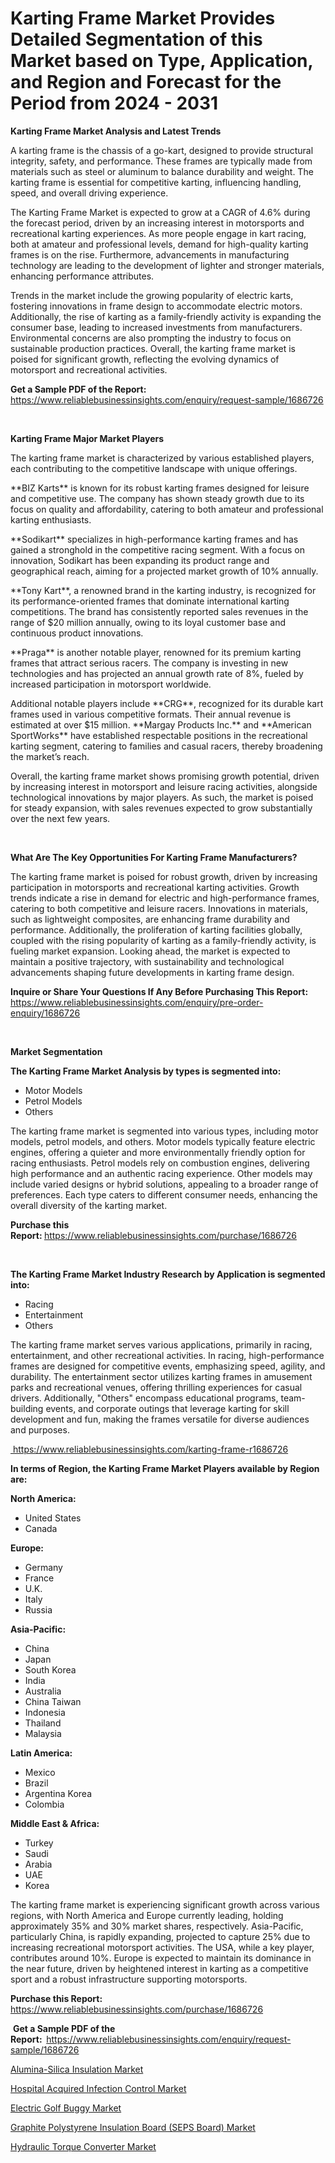 <p><h1>Karting Frame Market Provides Detailed Segmentation of this Market based on Type, Application, and Region and Forecast for the Period from 2024 - 2031</h1></p><p><strong>Karting Frame Market Analysis and Latest Trends</strong></p>
<p><p>A karting frame is the chassis of a go-kart, designed to provide structural integrity, safety, and performance. These frames are typically made from materials such as steel or aluminum to balance durability and weight. The karting frame is essential for competitive karting, influencing handling, speed, and overall driving experience.</p><p>The Karting Frame Market is expected to grow at a CAGR of 4.6% during the forecast period, driven by an increasing interest in motorsports and recreational karting experiences. As more people engage in kart racing, both at amateur and professional levels, demand for high-quality karting frames is on the rise. Furthermore, advancements in manufacturing technology are leading to the development of lighter and stronger materials, enhancing performance attributes.</p><p>Trends in the market include the growing popularity of electric karts, fostering innovations in frame design to accommodate electric motors. Additionally, the rise of karting as a family-friendly activity is expanding the consumer base, leading to increased investments from manufacturers. Environmental concerns are also prompting the industry to focus on sustainable production practices. Overall, the karting frame market is poised for significant growth, reflecting the evolving dynamics of motorsport and recreational activities.</p></p>
<p><strong>Get a Sample PDF of the Report:&nbsp;</strong> <a href="https://www.reliablebusinessinsights.com/enquiry/request-sample/1686726?utm_campaign=1091&utm_medium=2&utm_source=Github&utm_content=ia&utm_term=02112024&utm_id=karting-frame">https://www.reliablebusinessinsights.com/enquiry/request-sample/1686726</a></p>
<p>&nbsp;</p>
<p><strong>Karting Frame Major Market Players</strong></p>
<p><p>The karting frame market is characterized by various established players, each contributing to the competitive landscape with unique offerings. </p><p>**BIZ Karts** is known for its robust karting frames designed for leisure and competitive use. The company has shown steady growth due to its focus on quality and affordability, catering to both amateur and professional karting enthusiasts.</p><p>**Sodikart** specializes in high-performance karting frames and has gained a stronghold in the competitive racing segment. With a focus on innovation, Sodikart has been expanding its product range and geographical reach, aiming for a projected market growth of 10% annually.</p><p>**Tony Kart**, a renowned brand in the karting industry, is recognized for its performance-oriented frames that dominate international karting competitions. The brand has consistently reported sales revenues in the range of $20 million annually, owing to its loyal customer base and continuous product innovations.</p><p>**Praga** is another notable player, renowned for its premium karting frames that attract serious racers. The company is investing in new technologies and has projected an annual growth rate of 8%, fueled by increased participation in motorsport worldwide.</p><p>Additional notable players include **CRG**, recognized for its durable kart frames used in various competitive formats. Their annual revenue is estimated at over $15 million. **Margay Products Inc.** and **American SportWorks** have established respectable positions in the recreational karting segment, catering to families and casual racers, thereby broadening the market’s reach.</p><p>Overall, the karting frame market shows promising growth potential, driven by increasing interest in motorsport and leisure racing activities, alongside technological innovations by major players. As such, the market is poised for steady expansion, with sales revenues expected to grow substantially over the next few years.</p></p>
<p>&nbsp;</p>
<p><strong>What Are The Key Opportunities For Karting Frame Manufacturers?</strong></p>
<p><p>The karting frame market is poised for robust growth, driven by increasing participation in motorsports and recreational karting activities. Growth trends indicate a rise in demand for electric and high-performance frames, catering to both competitive and leisure racers. Innovations in materials, such as lightweight composites, are enhancing frame durability and performance. Additionally, the proliferation of karting facilities globally, coupled with the rising popularity of karting as a family-friendly activity, is fueling market expansion. Looking ahead, the market is expected to maintain a positive trajectory, with sustainability and technological advancements shaping future developments in karting frame design.</p></p>
<p><strong>Inquire or Share Your Questions If Any Before Purchasing This Report:</strong> <a href="https://www.reliablebusinessinsights.com/enquiry/pre-order-enquiry/1686726?utm_campaign=1091&utm_medium=2&utm_source=Github&utm_content=ia&utm_term=02112024&utm_id=karting-frame">https://www.reliablebusinessinsights.com/enquiry/pre-order-enquiry/1686726</a></p>
<p>&nbsp;</p>
<p><strong>Market Segmentation</strong></p>
<p><strong>The Karting Frame Market Analysis by types is segmented into:</strong></p>
<p><ul><li>Motor Models</li><li>Petrol Models</li><li>Others</li></ul></p>
<p><p>The karting frame market is segmented into various types, including motor models, petrol models, and others. Motor models typically feature electric engines, offering a quieter and more environmentally friendly option for racing enthusiasts. Petrol models rely on combustion engines, delivering high performance and an authentic racing experience. Other models may include varied designs or hybrid solutions, appealing to a broader range of preferences. Each type caters to different consumer needs, enhancing the overall diversity of the karting market.</p></p>
<p><strong>Purchase this Report:&nbsp;</strong><a href="https://www.reliablebusinessinsights.com/purchase/1686726?utm_campaign=1091&utm_medium=2&utm_source=Github&utm_content=ia&utm_term=02112024&utm_id=karting-frame">https://www.reliablebusinessinsights.com/purchase/1686726</a></p>
<p>&nbsp;</p>
<p><strong>The Karting Frame Market Industry Research by Application is segmented into:</strong></p>
<p><ul><li>Racing</li><li>Entertainment</li><li>Others</li></ul></p>
<p><p>The karting frame market serves various applications, primarily in racing, entertainment, and other recreational activities. In racing, high-performance frames are designed for competitive events, emphasizing speed, agility, and durability. The entertainment sector utilizes karting frames in amusement parks and recreational venues, offering thrilling experiences for casual drivers. Additionally, "Others" encompass educational programs, team-building events, and corporate outings that leverage karting for skill development and fun, making the frames versatile for diverse audiences and purposes.</p></p>
<p><a href="https://www.reliablebusinessinsights.com/karting-frame-r1686726?utm_campaign=1091&utm_medium=2&utm_source=Github&utm_content=ia&utm_term=02112024&utm_id=karting-frame">&nbsp;https://www.reliablebusinessinsights.com/karting-frame-r1686726</a></p>
<p><strong>In terms of Region, the Karting Frame Market Players available by Region are:</strong></p>
<p>
    <p> <strong> North America: </strong>
        <ul>
            <li>United States</li>
            <li>Canada</li>
        </ul>
        </p> 
    <p> <strong> Europe: </strong>
        <ul>
            <li>Germany</li>
            <li>France</li>
            <li>U.K.</li>
            <li>Italy</li>
            <li>Russia</li>
        </ul>
        </p> 
    <p> <strong> Asia-Pacific: </strong>
        <ul>
            <li>China</li>
            <li>Japan</li>
            <li>South Korea</li>
            <li>India</li>
            <li>Australia</li>
            <li>China Taiwan</li>
            <li>Indonesia</li>
            <li>Thailand</li>
            <li>Malaysia</li>
        </ul>
        </p> 
    <p> <strong> Latin America: </strong>
        <ul>
            <li>Mexico</li>
            <li>Brazil</li>
            <li>Argentina Korea</li>
            <li>Colombia</li>
        </ul>
        </p> 
    <p> <strong> Middle East & Africa: </strong>
        <ul>
            <li>Turkey</li>
            <li>Saudi</li>
            <li>Arabia</li>
            <li>UAE</li>
            <li>Korea</li>
        </ul>
    </p>
    </p>
<p><p>The karting frame market is experiencing significant growth across various regions, with North America and Europe currently leading, holding approximately 35% and 30% market shares, respectively. Asia-Pacific, particularly China, is rapidly expanding, projected to capture 25% due to increasing recreational motorsport activities. The USA, while a key player, contributes around 10%. Europe is expected to maintain its dominance in the near future, driven by heightened interest in karting as a competitive sport and a robust infrastructure supporting motorsports.</p></p>
<p><strong>Purchase this Report: </strong><a href="https://www.reliablebusinessinsights.com/purchase/1686726?utm_campaign=1091&utm_medium=2&utm_source=Github&utm_content=ia&utm_term=02112024&utm_id=karting-frame">https://www.reliablebusinessinsights.com/purchase/1686726</a></p>
<p>&nbsp;<strong>Get a Sample PDF of the Report:&nbsp;&nbsp;</strong><a href="https://www.reliablebusinessinsights.com/enquiry/request-sample/1686726?utm_campaign=1091&utm_medium=2&utm_source=Github&utm_content=ia&utm_term=02112024&utm_id=karting-frame">https://www.reliablebusinessinsights.com/enquiry/request-sample/1686726</a></p>
<p><strong></strong></p>
<p><p><a href="https://www.linkedin.com/pulse/alumina-silica-insulation-market-outlook-forecast-from-2024-ihutf?utm_campaign=1091&utm_medium=2&utm_source=Github&utm_content=ia&utm_term=02112024&utm_id=karting-frame">Alumina-Silica Insulation Market</a></p><p><a href="https://issuu.com/reportprime-2/docs/hospital-acquired-infection-control_81a1c08f603a25?utm_campaign=1091&utm_medium=2&utm_source=Github&utm_content=ia&utm_term=02112024&utm_id=karting-frame">Hospital Acquired Infection Control Market</a></p><p><a href="https://github.com/burdgexaraeqn/Market-Research-Report-List-1/blob/main/electric-golf-buggy-market.md?utm_campaign=1091&utm_medium=2&utm_source=Github&utm_content=ia&utm_term=02112024&utm_id=karting-frame">Electric Golf Buggy Market</a></p><p><a href="https://www.linkedin.com/pulse/digital-transformation-graphite-polystyrene-insulation-board-ducff?utm_campaign=1091&utm_medium=2&utm_source=Github&utm_content=ia&utm_term=02112024&utm_id=karting-frame">Graphite Polystyrene Insulation Board (SEPS Board) Market</a></p><p><a href="https://github.com/whitbyuhringenn/Market-Research-Report-List-1/blob/main/hydraulic-torque-converter-market.md?utm_campaign=1091&utm_medium=2&utm_source=Github&utm_content=ia&utm_term=02112024&utm_id=karting-frame">Hydraulic Torque Converter Market</a></p></p>